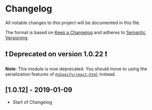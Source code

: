 # Changelog

All notable changes to this project will be documented in this file.

The format is based on [Keep a Changelog](http://keepachangelog.com/en/1.0.0/)
and adheres to [Semantic Versioning](http://semver.org/spec/v2.0.0.html).

## ❗️ Deprecated on version 1.0.22 ❗️

**Note**: This module is now deprecated. You should move to using the serialization features of [`@shopify/react-html`](../react-html) instead.

## [1.0.12] - 2019-01-09

- Start of Changelog
